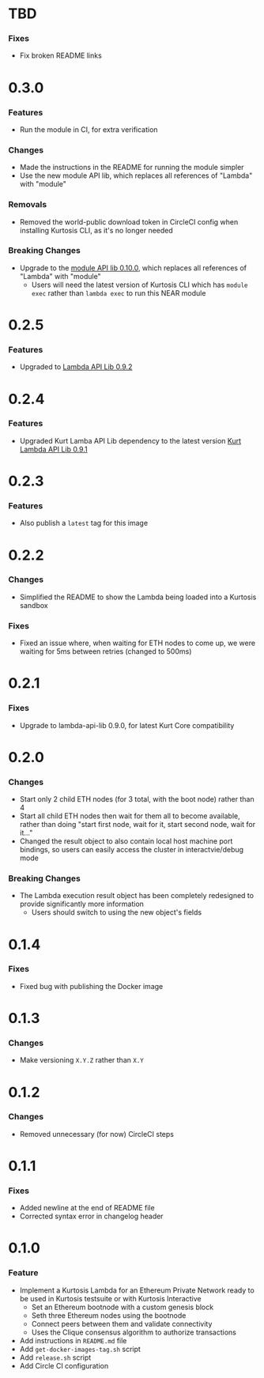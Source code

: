 # TBD
### Fixes
* Fix broken README links

# 0.3.0
### Features
* Run the module in CI, for extra verification

### Changes
* Made the instructions in the README for running the module simpler
* Use the new module API lib, which replaces all references of "Lambda" with "module"

### Removals
* Removed the world-public download token in CircleCI config when installing Kurtosis CLI, as it's no longer needed

### Breaking Changes
* Upgrade to the [module API lib 0.10.0](https://github.com/kurtosis-tech/kurtosis-module-api-lib/blob/develop/docs/changelog.md#0100), which replaces all references of "Lambda" with "module"
    * Users will need the latest version of Kurtosis CLI which has `module exec` rather than `lambda exec` to run this NEAR module

# 0.2.5
### Features
* Upgraded to [Lambda API Lib 0.9.2](https://github.com/kurtosis-tech/kurtosis-lambda-api-lib/blob/develop/docs/changelog.md#092)

# 0.2.4
### Features
* Upgraded Kurt Lamba API Lib dependency to the latest version [Kurt Lambda API Lib 0.9.1](https://github.com/kurtosis-tech/kurtosis-lambda-api-lib/blob/develop/docs/changelog.md#091)

# 0.2.3
### Features
* Also publish a `latest` tag for this image

# 0.2.2
### Changes
* Simplified the README to show the Lambda being loaded into a Kurtosis sandbox

### Fixes
* Fixed an issue where, when waiting for ETH nodes to come up, we were waiting for 5ms between retries (changed to 500ms)

# 0.2.1
### Fixes
* Upgrade to lambda-api-lib 0.9.0, for latest Kurt Core compatibility

# 0.2.0
### Changes
* Start only 2 child ETH nodes (for 3 total, with the boot node) rather than 4
* Start all child ETH nodes then wait for them all to become available, rather than doing "start first node, wait for it, start second node, wait for it..."
* Changed the result object to also contain local host machine port bindings, so users can easily access the cluster in interactvie/debug mode

### Breaking Changes
* The Lambda execution result object has been completely redesigned to provide significantly more information
    * Users should switch to using the new object's fields

# 0.1.4
### Fixes
* Fixed bug with publishing the Docker image

# 0.1.3
### Changes
* Make versioning `X.Y.Z` rather than `X.Y`

# 0.1.2
### Changes
* Removed unnecessary (for now) CircleCI steps

# 0.1.1
### Fixes
* Added newline at the end of README file
* Corrected syntax error in changelog header

# 0.1.0
### Feature
* Implement a Kurtosis Lambda for an Ethereum Private Network ready to be used in Kurtosis testsuite or with Kurtosis Interactive
    * Set an Ethereum bootnode with a custom genesis block
    * Seth three Ethereum nodes using the bootnode
    * Connect peers between them and validate connectivity
    * Uses the Clique consensus algorithm to authorize transactions
* Add instructions in `README.md` file
* Add `get-docker-images-tag.sh` script
* Add `release.sh` script
* Add Circle CI configuration

